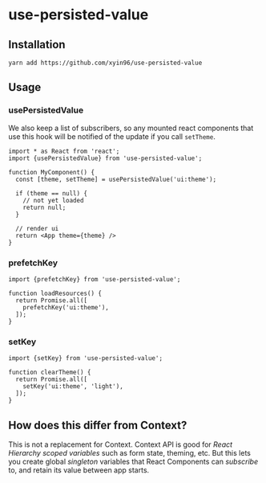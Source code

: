 # use-persisted-value
## Installation
```
yarn add https://github.com/xyin96/use-persisted-value
```

## Usage

### usePersistedValue
We also keep a list of subscribers, so any mounted react components that use this hook will be notified of the update if you call `setTheme`.
```
import * as React from 'react';
import {usePersistedValue} from 'use-persisted-value';

function MyComponent() {
  const [theme, setTheme] = usePersistedValue('ui:theme');

  if (theme == null) {
    // not yet loaded
    return null;
  }

  // render ui
  return <App theme={theme} />
}
```

### prefetchKey
```
import {prefetchKey} from 'use-persisted-value';

function loadResources() {
  return Promise.all([
    prefetchKey('ui:theme'),
  ]);
}
```

### setKey
```
import {setKey} from 'use-persisted-value';

function clearTheme() {
  return Promise.all([
    setKey('ui:theme', 'light'),
  ]);
}
```

## How does this differ from Context?
This is not a replacement for Context. Context API is good for *React Hierarchy scoped variables* such as form state, theming, etc. But this lets you create global *singleton* variables that React Components can *subscribe* to, and retain its value between app starts.
